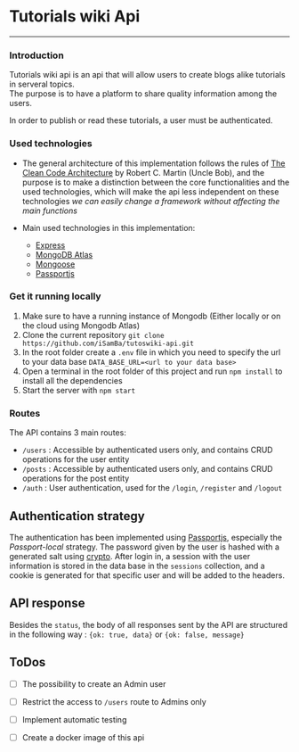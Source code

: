 # Tutorials wiki Api 
---

### Introduction
Tutorials wiki api is an api that will allow users to create blogs alike tutorials in serveral topics.<br> The purpose is to have a platform to share quality information among the users.

In order to publish or read these tutorials, a user must be authenticated.<br>

### Used technologies
+ The general architecture of this implementation follows the rules of [The Clean Code Architecture](https://blog.cleancoder.com/uncle-bob/2012/08/13/the-clean-architecture.html) by Robert C. Martin (Uncle Bob), and the purpose is to make a distinction between the core functionalities and the used technologies, which will make the api less independent on these technologies _we can easily change a framework without affecting the main functions_

+ Main used technologies in this implementation:
  + [Express](http://expressjs.com/)
  + [MongoDB Atlas](https://www.mongodb.com/cloud)
  + [Mongoose](https://mongoosejs.com/)
  + [Passportjs](http://www.passportjs.org/)


### Get it running locally
1. Make sure to have a running instance of Mongodb (Either locally or on the cloud using Mongodb Atlas)
2. Clone the current repository `git clone https://github.com/iSamBa/tutoswiki-api.git`
3. In the root folder create a `.env` file in which you need to specify the url to your data base `DATA_BASE_URL=<url to your data base>` 
4. Open a terminal in the root folder of this project and run `npm install` to install all the dependencies
5. Start the server with `npm start`


### Routes
The API contains 3 main routes:
+ `/users` : Accessible by authenticated users only, and contains CRUD operations for the user entity
+ `/posts` : Accessible by authenticated users only, and contains CRUD operations for the post entity
+ `/auth` : User authentication, used for the `/login`, `/register` and `/logout`
  

## Authentication strategy
The authentication has been implemented using [Passportjs](http://www.passportjs.org/), especially the _Passport-local_ strategy.
The password given by the user is hashed with a generated salt using [crypto](https://github.com/brix/crypto-js).
After login in, a session with the user information is stored in the data base in the `sessions` collection, and a cookie is generated for that specific user and will be added to the headers.


## API response
Besides the `status`, the body of all responses sent by the API are structured in the following way : `{ok: true, data}` or `{ok: false, message}` 


## ToDos
- [ ] The possibility to create an Admin user
- [ ] Restrict the access to `/users` route to Admins only
- [ ] Implement automatic testing
- [ ] Create a docker image of this api


